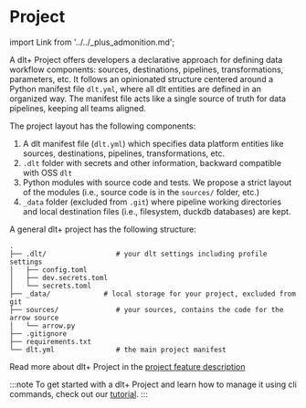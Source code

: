 # Project

import Link from '../../_plus_admonition.md';

<Link/>

A dlt+ Project offers developers a declarative approach for defining data workflow components: sources, destinations, pipelines, transformations, parameters, etc. It follows an opinionated structure centered around a Python manifest file `dlt.yml`, where all dlt entities are defined in an organized way. The manifest file acts like a single source of truth for data pipelines, keeping all teams aligned.

The project layout has the following components:

1. A dlt manifest file (`dlt.yml`) which specifies data platform entities like sources, destinations, pipelines, transformations, etc.
2. `.dlt` folder with secrets and other information, backward compatible with OSS `dlt`
3. Python modules with source code and tests. We propose a strict layout of the modules (i.e., source code is in the `sources/` folder, etc.)
4. `_data` folder (excluded from `.git`) where pipeline working directories and local destination files (i.e., filesystem, duckdb databases) are kept.

A general dlt+ project has the following structure:

```text
.
├── .dlt/                 # your dlt settings including profile settings
│   ├── config.toml
│   ├── dev.secrets.toml
│   └── secrets.toml
├── _data/             # local storage for your project, excluded from git
├── sources/              # your sources, contains the code for the arrow source
│   └── arrow.py
├── .gitignore
├── requirements.txt
└── dlt.yml               # the main project manifest
```

Read more about dlt+ Project in the [project feature description](../features/projects.md)

:::note
To get started with a dlt+ Project and learn how to manage it using cli commands, check out our [tutorial](../getting-started/tutorial.md).
:::
